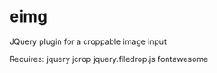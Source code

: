 eimg
====

JQuery plugin for a croppable image input

Requires:
jquery
jcrop
jquery.filedrop.js
fontawesome
